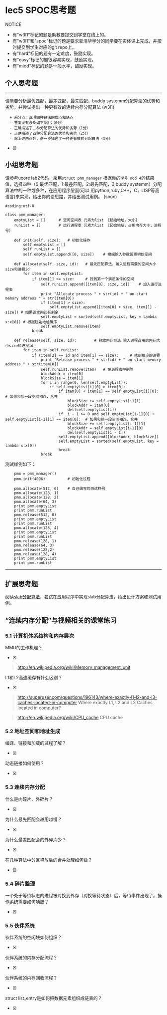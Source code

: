 # lec5 SPOC思考题


NOTICE
- 有"w3l1"标记的题是助教要提交到学堂在线上的。
- 有"w3l1"和"spoc"标记的题是要求拿清华学分的同学要在实体课上完成，并按时提交到学生对应的git repo上。
- 有"hard"标记的题有一定难度，鼓励实现。
- 有"easy"标记的题很容易实现，鼓励实现。
- 有"midd"标记的题是一般水平，鼓励实现。


## 个人思考题
---

请简要分析最优匹配，最差匹配，最先匹配，buddy systemm分配算法的优势和劣势，并尝试提出一种更有效的连续内存分配算法 (w3l1)
```
  + 采分点：说明四种算法的优点和缺点
  - 答案没有涉及如下3点；（0分）
  - 正确描述了二种分配算法的优势和劣势（1分）
  - 正确描述了四种分配算法的优势和劣势（2分）
  - 除上述两点外，进一步描述了一种更有效的分配算法（3分）
 ```
- [x]  

>  

## 小组思考题

请参考ucore lab2代码，采用`struct pmm_manager` 根据你的`学号 mod 4`的结果值，选择四种（0:最优匹配，1:最差匹配，2:最先匹配，3:buddy systemm）分配算法中的一种或多种，在应用程序层面(可以 用python,ruby,C++，C，LISP等高语言)来实现，给出你的设思路，并给出测试用例。 (spoc)

```
#coding:utf-8

class pmm_manager:
    emptyList = []      # 空闲空间表 元素为list ［起始地址，大小］
    runList = []        # 运行进程表 元素为list ［起始地址，占用内存大小，进程号］
    
    def init(self, size):   # 初始化操作
        self.emptyList = []
        self.runList = []
        self.emptyList.append([0, size])    # 根据输入参数设置初始空间

    def allocate(self, size, id):   # 最先匹配算法，输入进程需要的空间大小size和进程id
        for item in self.emptyList:
            if item[1] >= size:     # 找到第一个满足条件的空间
                self.runList.append([item[0], size, id])    # 加入运行进程表
                print "Allocate process " + str(id) + " on start memory address " + str(item[0])
                if (item[1] > size):
                    self.emptyList.append([item[0] + size, item[1] - size]) # 如果该空间还有剩余
                self.emptyList = sorted(self.emptyList, key = lambda x:x[0]) # 根据起始地址排序
                self.emptyList.remove(item)
            break
    
    def release(self, size, id):        # 释放内存方法 输入进程占用的内存大小size和进程id
        for item in self.runList:
            if (item[2] == id and item[1] == size):     # 找到相应的进程
                print "Release process " + str(id) + " on start memory address " + str(item[0])
                self.runList.remove(item)   # 在进程表中删除
                blockAddr = item[0]
                blockSize = item[1]
                for i in range(0, len(self.emptyList)):
                    if self.emptyList[i][0] > item[0]:
                        if item[0] + item[1] == self.emptyList[i][0]:   # 如果和后一段空间相连，合并
                            blockSize += self.emptyList[i][1]
                            blockAddr = item[0]
                            del(self.emptyList[i])
                        if  i - 1 >= 0 and self.emptyList[i-1][0] + self.emptyList[i-1][1] == item[0]:  # 如果和前一段空间相连，合并
                            blockSize += self.emptyList[i-1][1]
                            blockAddr = self.emptyList[i-1][0]
                            del(self.emptyList[i - 1])
                        self.emptyList.append([blockAddr, blockSize])
                        self.emptyList = sorted(self.emptyList, key = lambda x:x[0])
                        break
                break
```

测试样例如下：

```
    pmm = pmm_manager()
    pmm.init(4096)          # 初始化过程

    pmm.allocate(512, 0)    # 自己编写的测试样例
    pmm.allocate(128, 1)
    pmm.allocate(128, 2)
    pmm.allocate(64, 3)
    print pmm.emptyList
    print pmm.runList
    pmm.release(512, 0)
    print pmm.emptyList
    print pmm.runList
    pmm.allocate(128, 4)
    print pmm.emptyList
    print pmm.runList
    pmm.release(128, 1)
    pmm.release(64, 3)
    pmm.release(128,2)
    pmm.release(128, 4)
    print pmm.emptyList
    print pmm.runList
```

--- 

## 扩展思考题

阅读[slab分配算法](http://en.wikipedia.org/wiki/Slab_allocation)，尝试在应用程序中实现slab分配算法，给出设计方案和测试用例。

## “连续内存分配”与视频相关的课堂练习

### 5.1 计算机体系结构和内存层次
MMU的工作机理？

- [x]  

>  http://en.wikipedia.org/wiki/Memory_management_unit

L1和L2高速缓存有什么区别？

- [x]  

>  http://superuser.com/questions/196143/where-exactly-l1-l2-and-l3-caches-located-in-computer
>  Where exactly L1, L2 and L3 Caches located in computer?

>  http://en.wikipedia.org/wiki/CPU_cache
>  CPU cache

### 5.2 地址空间和地址生成
编译、链接和加载的过程了解？

- [x]  

>  

动态链接如何使用？

- [x]  

>  


### 5.3 连续内存分配
什么是内碎片、外碎片？

- [x]  

>  

为什么最先匹配会越用越慢？

- [x]  

>  

为什么最差匹配会的外碎片少？

- [x]  

>  

在几种算法中分区释放后的合并处理如何做？

- [x]  

>  

### 5.4 碎片整理
一个处于等待状态的进程被对换到外存（对换等待状态）后，等待事件出现了。操作系统需要如何响应？

- [x]  

>  

### 5.5 伙伴系统
伙伴系统的空闲块如何组织？

- [x]  

>  

伙伴系统的内存分配流程？

- [x]  

>  

伙伴系统的内存回收流程？

- [x]  

>  

struct list_entry是如何把数据元素组织成链表的？

- [x]  

>  


